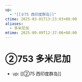 ```yaml
---
up:
  - "[[②75 西印度群岛]]"
ctime: 2025-03-01T13:23:03+08:00
aliases:
  - 多米尼加
mtime: 2025-09-09T12:37:06+08:00
---
```


# ②753 多米尼加

- up: [[②75 西印度群岛]]
